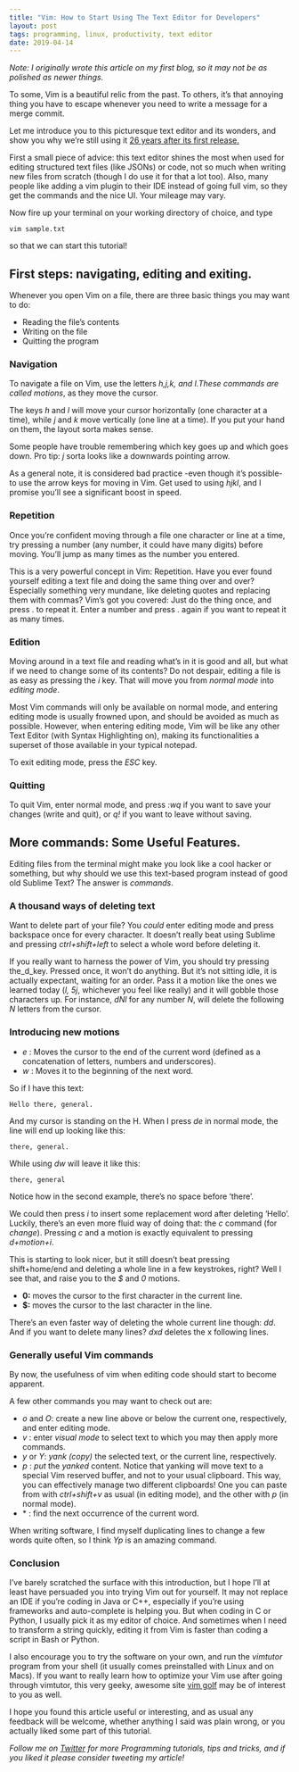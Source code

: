 ```yaml
---
title: "Vim: How to Start Using The Text Editor for Developers"
layout: post
tags: programming, linux, productivity, text editor
date: 2019-04-14
---
```


*Note: I originally wrote this article on my first blog, so it may not be as polished as newer things.*

To some, Vim is a beautiful relic from the past. To others, it’s that annoying thing you have to escape whenever you need to write a message for a merge commit.

Let me introduce you to this picturesque text editor and its wonders, and show you why we’re still using it [26 years after its first release.](https://en.wikipedia.org/wiki/Vim_%28text_editor%29)

First a small piece of advice: this text editor shines the most when used for editing structured text files (like JSONs) or code, not so much when writing new files from scratch (though I do use it for that a lot too). Also, many people like adding a vim plugin to their IDE instead of going full vim, so they get the commands and the nice UI. Your mileage may vary.

Now fire up your terminal on your working directory of choice, and type

```
vim sample.txt
```

so that we can start this tutorial!

## First steps: navigating, editing and exiting.

Whenever you open Vim on a file, there are three basic things you may want to do:

- Reading the file’s contents
- Writing on the file
- Quitting the program

### Navigation

To navigate a file on Vim, use the letters _h,j,k, _and_ l._These commands are called_ motions_, as they move the cursor.

The keys _h_ and _l_ will move your cursor horizontally (one character at a time), while _j_ and _k_ move vertically (one line at a time). If you put your hand on them, the layout sorta makes sense.

Some people have trouble remembering which key goes up and which goes down. Pro tip: _j_ sorta looks like a downwards pointing arrow.

As a general note, it is considered bad practice -even though it’s possible- to use the arrow keys for moving in Vim. Get used to using _hjkl_, and I promise you’ll see a significant boost in speed.

### Repetition

Once you’re confident moving through a file one character or line at a time, try pressing a number (any number, it could have many digits) before moving. You’ll jump as many times as the number you entered.

This is a very powerful concept in Vim: Repetition. Have you ever found yourself editing a text file and doing the same thing over and over? Especially something very mundane, like deleting quotes and replacing them with commas? Vim’s got you covered: Just do the thing once, and press . to repeat it. Enter a number and press . again if you want to repeat it as many times.

### Edition

Moving around in a text file and reading what’s in it is good and all, but what if we need to change some of its contents? Do not despair, editing a file is as easy as pressing the _i_ key. That will move you from _normal mode_ into _editing mode_.

Most Vim commands will only be available on normal mode, and entering editing mode is usually frowned upon, and should be avoided as much as possible. However, when entering editing mode, Vim will be like any other Text Editor (with Syntax Highlighting on), making its functionalities a superset of those available in your typical notepad.

To exit editing mode, press the _ESC_ key.

### Quitting

To quit Vim, enter normal mode, and press _:wq_ if you want to save your changes (write and quit), or _q!_ if you want to leave without saving.

## More commands: Some Useful Features.

Editing files from the terminal might make you look like a cool hacker or something, but why should we use this text-based program instead of good old Sublime Text? The answer is _commands_. 

### A thousand ways of deleting text

Want to delete part of your file? You _could_ enter editing mode and press backspace once for every character. It doesn’t really beat using Sublime and pressing _ctrl+shift+left_ to select a whole word before deleting it.

If you really want to harness the power of Vim, you should try pressing the_d_key. Pressed once, it won’t do anything. But it’s not sitting idle, it is actually expectant, waiting for an order. Pass it a motion like the ones we learned today (_l, 5j_, whichever you feel like really) and it will gobble those characters up. For instance, _dNl_ for any number _N_, will delete the following _N_ letters from the cursor.

### Introducing new motions

- _e_ : Moves the cursor to the end of the current word (defined as a concatenation of letters, numbers and underscores).
- _w_ : Moves it to the beginning of the next word.

So if I have this text:

```
Hello there, general.
```

And my cursor is standing on the H. When I press _de_ in normal mode, the line will end up looking like this:

```
there, general.
```

While using _dw_ will leave it like this:

```
there, general
```

Notice how in the second example, there’s no space before ‘there’.

We could then press _i_ to insert some replacement word after deleting ‘Hello’. Luckily, there’s an even more fluid way of doing that: the _c_ command (for _change_). Pressing _c_ and a motion is exactly equivalent to pressing _d+motion+i_.

This is starting to look nicer, but it still doesn’t beat pressing shift+home/end and deleting a whole line in a few keystrokes, right? Well I see that, and raise you to the _$_ and _0_ motions.

- **0:** moves the cursor to the first character in the current line.
- **$:** moves the cursor to the last character in the line.

There’s an even faster way of deleting the whole current line though: _dd_. And if you want to delete many lines? _dxd_ deletes the x following lines.

### Generally useful Vim commands

By now, the usefulness of vim when editing code should start to become apparent.

A few other commands you may want to check out are:

- _o_ and _O_: create a new line above or below the current one, respectively, and enter editing mode.
- _v_ : enter _visual mode_ to select text to which you may then apply more commands.
- _y_ or _Y_: _yank (copy)_ the selected text, or the current line, respectively.
- _p_ : _put_ the _yanked_ content. Notice that yanking will move text to a special Vim reserved buffer, and not to your usual clipboard. This way, you can effectively manage two different clipboards! One you can paste from with _ctrl+shift+v_ as usual (in editing mode), and the other with _p_ (in normal mode).
- \* : find the next occurrence of the current word.

When writing software, I find myself duplicating lines to change a few words quite often, so I think _Yp_ is an amazing command.

### Conclusion

I’ve barely scratched the surface with this introduction, but I hope I’ll at least have persuaded you into trying Vim out for yourself. It may not replace an IDE if you’re coding in Java or C++, especially if you’re using frameworks and auto-complete is helping you. But when coding in C or Python, I usually pick it as my editor of choice. And sometimes when I need to transform a string quickly, editing it from Vim is faster than coding a script in Bash or Python.

I also encourage you to try the software on your own, and run the _vimtutor_ program from your shell (it usually comes preinstalled with Linux and on Macs). If you want to really learn how to optimize your Vim use after going through vimtutor, this very geeky, awesome site [vim golf](http://vimgolf.com/) may be of interest to you as well.

I hope you found this article useful or interesting, and as usual any feedback will be welcome, whether anything I said was plain wrong, or you actually liked some part of this tutorial.

_Follow me on [Twitter](http://www.twitter.com/strikingloo) for more Programming tutorials, tips and tricks, and if you liked it please consider tweeting my article!_
